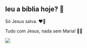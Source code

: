 ## leu a bíblia hoje? 📖

Só Jesus salva. ❤️‍🔥

Tudo com Jesus, nada sem Maria! 💙📿











![](https://media1.tenor.com/m/D6P7ayaAqY0AAAAd/the-chosen-os-escolhidos.gif)

